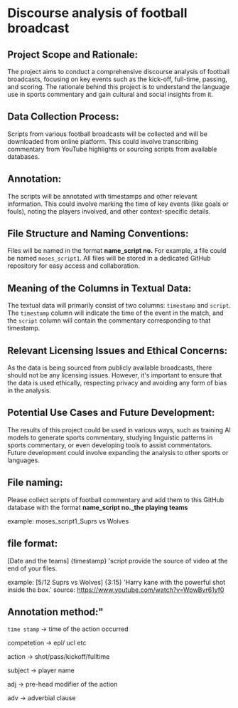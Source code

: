 # Discourse analysis of football broadcast


## Project Scope and Rationale:
The project aims to conduct a comprehensive discourse analysis of football broadcasts, focusing on key events such as the kick-off, full-time, passing, and scoring. The rationale behind this project is to understand the language use in sports commentary and gain cultural and social insights from it.

## Data Collection Process:
Scripts from various football broadcasts will be collected and will be downloaded from online platform. This could involve transcribing commentary from YouTube highlights or sourcing scripts from available databases.

## Annotation:
The scripts will be annotated with timestamps and other relevant information. This could involve marking the time of key events (like goals or fouls), noting the players involved, and other context-specific details.

## File Structure and Naming Conventions:
Files will be named in the format **name_script no.** For example, a file could be named `moses_script1`. All files will be stored in a dedicated GitHub repository for easy access and collaboration.

## Meaning of the Columns in Textual Data:
The textual data will primarily consist of two columns: `timestamp` and `script`. The `timestamp` column will indicate the time of the event in the match, and the `script` column will contain the commentary corresponding to that timestamp.

## Relevant Licensing Issues and Ethical Concerns:
As the data is being sourced from publicly available broadcasts, there should not be any licensing issues. However, it's important to ensure that the data is used ethically, respecting privacy and avoiding any form of bias in the analysis.

## Potential Use Cases and Future Development:
The results of this project could be used in various ways, such as training AI models to generate sports commentary, studying linguistic patterns in sports commentary, or even developing tools to assist commentators. Future development could involve expanding the analysis to other sports or languages.

## File naming:
Please collect scripts of football commentary and add them to this GitHub database with the format **name_script no._the playing teams**

example: moses_script1_Suprs vs Wolves

## file format: 
[Date and the teams] {timestamp} 'script
provide the source of video at the end of your files.

example: 
[5/12 Suprs vs Wolves] {3:15} 'Harry kane with the powerful shot inside the box.'
source: https://www.youtube.com/watch?v=WpwBvr61yf0


## Annotation method:"

`time stamp` -> time of the action occurred

competetion -> epl/ ucl etc

action -> shot/pass/kickoff/fulltime

subject -> player name

adj -> pre-head modifier of the action

adv -> adverbial clause
